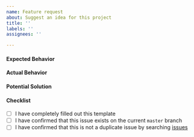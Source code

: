 ```yaml
---
name: Feature request
about: Suggest an idea for this project
title: ''
labels: ''
assignees: ''

---
```


#### Expected Behavior
<!--- Required. Describe the behavior you expect to see for your case. -->

#### Actual Behavior
<!--- Required. Describe the actual behavior for your case. -->

#### Potential Solution
<!--- Optional. Describe any potential solutions and/or thoughts as to what may be causing the difference between expected and actual behavior. -->

#### Checklist
<!--- Confirm that you've provided all the required information. -->
<!--- Required fields --->
- [ ] I have completely filled out this template
- [ ] I have confirmed that this issue exists on the current `master` branch
- [ ] I have confirmed that this is not a duplicate issue by searching [issues](https://github.com/QuantConnect/Lean/issues)

<!--- Template inspired by https://github.com/stevemao/github-issue-templates -->
